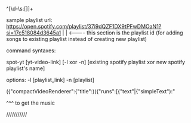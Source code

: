 ^[\d-\s:\[\]]+


sample playlist url:
https://open.spotify.com/playlist/37i9dQZF1DX9tPFwDMOaN1?si=17c518084d3645a1
                                 |                      | <---- this section is the playlist id
(for adding songs to existing playlist instead of creating new playlist)

command syntaxes:

spot-yt [yt-video-link] [-l xor -n] [existing spotify playlist xor new spotify playlist's name]
<!-- spot-yt [yt-playlist-link] [-l xor -n] -->


options:
-l [playlist_link]
-n [playlist]



(\{\"compactVideoRenderer\"\:\{\"title\"\:)(\{\"runs\"\:\[{\"text\"|\{\"simpleText\")\:\"

^^^ to get the music



///////////